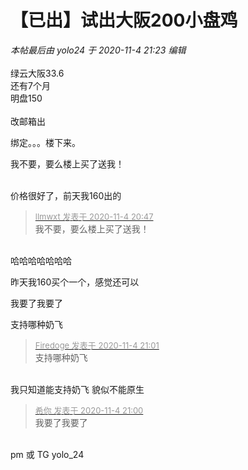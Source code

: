# 【已出】试出大阪200小盘鸡


<i class="pstatus"> 本帖最后由 yolo24 于 2020-11-4 21:23 编辑 </i><br />
<br />
绿云大阪33.6<br />
还有7个月<br />
明盘150<br />
<br />
改邮箱出<br />


绑定。。。楼下来。

我不要，要么楼上买了送我！<br />
<br />
<img src="static/image/smiley/default/lol.gif" smilieid="12" border="0" alt="" /><img src="static/image/smiley/default/lol.gif" smilieid="12" border="0" alt="" /><img src="static/image/smiley/default/lol.gif" smilieid="12" border="0" alt="" />

价格很好了，前天我160出的

<div class="quote"><blockquote><font size="2"><a href="https://www.hostloc.com/forum.php?mod=redirect&amp;goto=findpost&amp;pid=9403493&amp;ptid=762474" target="_blank"><font color="#999999">llmwxt 发表于 2020-11-4 20:47</font></a></font><br />
我不要，要么楼上买了送我！</blockquote></div><br />
哈哈哈哈哈哈哈

昨天我160买个一个，感觉还可以

我要了我要了

支持哪种奶飞

<div class="quote"><blockquote><font size="2"><a href="https://www.hostloc.com/forum.php?mod=redirect&amp;goto=findpost&amp;pid=9403548&amp;ptid=762474" target="_blank"><font color="#999999">Firedoge 发表于 2020-11-4 21:01</font></a></font><br />
支持哪种奶飞</blockquote></div><br />
我只知道能支持奶飞 貌似不能原生

<div class="quote"><blockquote><font size="2"><a href="https://www.hostloc.com/forum.php?mod=redirect&amp;goto=findpost&amp;pid=9403540&amp;ptid=762474" target="_blank"><font color="#999999">希你 发表于 2020-11-4 21:00</font></a></font><br />
我要了我要了</blockquote></div><br />
pm 或 TG yolo_24
